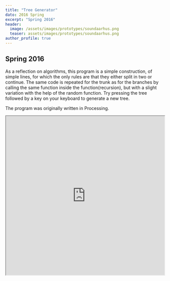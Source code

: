 ```yaml
---
title: "Tree Generator"
dato: 2016 Spring
excerpt: "Spring 2016"
header:
  image: /assets/images/prototypes/soundaarhus.png
  teaser: assets/images/prototypes/soundaarhus.png
author_profile: true
---
```

## Spring 2016

As a reflection on algorithms, this program is a simple construction, of simple lines, for which the only rules are that they either split in two or continue. The same
code is repeated for the trunk as for the branches by calling the same function inside the function(recursion), but with a slight variation with the help of the random function. Try pressing the tree followed by a key on your keyboard to generate a new tree.

The program was originally written in Processing.

<iframe src="https://raw.githack.com/RaggedyAnn/OldMinis/master/5th%20weekly%20mini%20exercise/treeGenerator/index.html" height="500" width="500" title="Tree Generator"></iframe>

